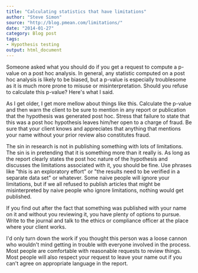 ```yaml
---
title: "Calculating statistics that have limitations"
author: "Steve Simon"
source: "http://blog.pmean.com/limitations/"
date: "2014-01-27"
category: Blog post
tags:
- Hypothesis testing
output: html_document
---
```


Someone asked what you should do if you get a request to compute a
p-value on a post hoc analysis. In general, any statistic computed on a
post hoc analysis is likely to be biased, but a p-value is especially
troublesome as it is much more prone to misuse or misinterpretation.
Should you refuse to calculate this p-value? Here's what I
said.

<!---More--->

As I get older, I get more mellow about things like this. Calculate the
p-value and then warn the client to be sure to mention in any report or
publication that the hypothesis was generated post hoc. Stress that
failure to state that this was a post hoc hypothesis leaves him/her open
to a charge of fraud. Be sure that your client knows and appreciates
that anything that mentions your name without your prior review also
constitutes fraud.

The sin in research is not in publishing something with lots of
limitations. The sin is in pretending that it is something more than it
really is. As long as the report clearly states the post hoc nature of
the hypothesis and discusses the limitations associated with it, you
should be fine. Use phrases like "this is an exploratory effort" or "the
results need to be verified in a separate data set" or whatever. Some
naive people will ignore your limitations, but if we all refused to
publish articles that might be misinterpreted by naive people who ignore
limitations, nothing would get published.

If you find out after the fact that something was published with your
name on it and without you reviewing it, you have plenty of options to
pursue. Write to the journal and talk to the ethics or compliance
officer at the place where your client works.

I'd only turn down the work if you thought this person was a loose
cannon who wouldn't mind getting in trouble with everyone involved in
the process. Most people are comfortable with reasonable requests to
review things. Most people will also respect your request to leave your
name out if you can't agree on appropriate language in the report.


